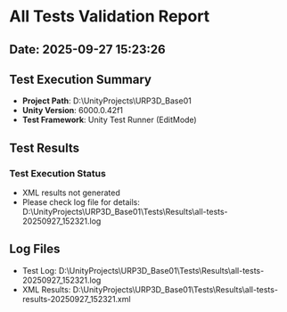 ﻿# All Tests Validation Report

## Date: 2025-09-27 15:23:26

## Test Execution Summary

- **Project Path**: D:\UnityProjects\URP3D_Base01
- **Unity Version**: 6000.0.42f1
- **Test Framework**: Unity Test Runner (EditMode)

## Test Results

### Test Execution Status
- XML results not generated
- Please check log file for details: D:\UnityProjects\URP3D_Base01\Tests\Results\all-tests-20250927_152321.log

## Log Files
- Test Log: D:\UnityProjects\URP3D_Base01\Tests\Results\all-tests-20250927_152321.log
- XML Results: D:\UnityProjects\URP3D_Base01\Tests\Results\all-tests-results-20250927_152321.xml
